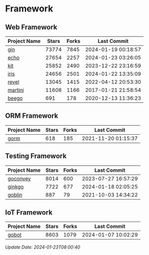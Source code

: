 # Framework

## Web Framework
| Project Name | Stars | Forks | Last Commit |
| ------------ | ----- | ----- | ----------- |
| [gin](https://github.com/gin-gonic/gin) | 73774 | 7845 | 2024-01-19 00:18:57 |
| [echo](https://github.com/labstack/echo) | 27654 | 2257 | 2024-01-23 03:26:05 |
| [kit](https://github.com/go-kit/kit) | 25852 | 2490 | 2023-12-22 23:16:59 |
| [iris](https://github.com/kataras/iris) | 24656 | 2501 | 2024-01-22 13:35:09 |
| [revel](https://github.com/revel/revel) | 13045 | 1415 | 2022-04-12 20:53:30 |
| [martini](https://github.com/go-martini/martini) | 11608 | 1166 | 2017-01-21 21:58:54 |
| [beego](https://github.com/astaxie/beego) | 691 | 178 | 2020-12-13 11:36:23 |

## ORM Framework
| Project Name | Stars | Forks | Last Commit |
| ------------ | ----- | ----- | ----------- |
| [gorm](https://github.com/jinzhu/gorm) | 618 | 185 | 2021-11-20 01:15:37 |

## Testing Framework
| Project Name | Stars | Forks | Last Commit |
| ------------ | ----- | ----- | ----------- |
| [goconvey](https://github.com/smartystreets/goconvey) | 8014 | 600 | 2023-07-27 16:57:29 |
| [ginkgo](https://github.com/onsi/ginkgo) | 7722 | 677 | 2024-01-18 02:05:25 |
| [goblin](https://github.com/franela/goblin) | 887 | 79 | 2021-10-03 14:34:22 |

## IoT Framework
| Project Name | Stars | Forks | Last Commit |
| ------------ | ----- | ----- | ----------- |
| [gobot](https://github.com/hybridgroup/gobot) | 8603 | 1079 | 2024-01-07 10:02:29 |

*Update Date: 2024-01-23T08:00:40*